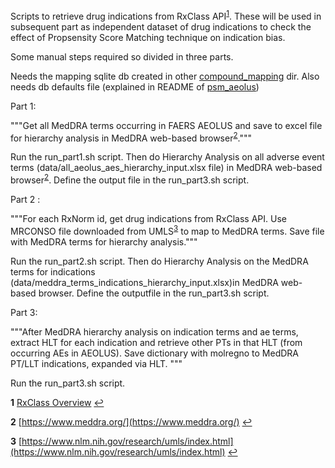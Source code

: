 Scripts to retrieve drug indications from RxClass API<sup id="a1">[1](#f1)</sup>. These will be used in subsequent part as independent dataset of drug indications to check the effect of Propsensity Score Matching technique on indication bias.

Some manual steps required so divided in three parts.

Needs the mapping sqlite db created in other [compound_mapping](../compound_mapping) dir.
Also needs db defaults file (explained in README of [psm_aeolus](../psm_aeolus))

Part 1:

"""Get all MedDRA terms occurring in FAERS AEOLUS and save to excel file for hierarchy analysis in MedDRA web-based browser<sup id="a2">[2](#f2)</sup>."""

Run the run_part1.sh script. Then do Hierarchy Analysis on all adverse event terms (data/all_aeolus_aes_hierarchy_input.xlsx file) in MedDRA web-based browser<sup id="a2">[2](#f2)</sup>. Define the output file in the run_part3.sh script.

Part 2 :

"""For each RxNorm id, get drug indications from RxClass API. Use MRCONSO file downloaded from UMLS<sup id="a3">[3](#f3)</sup> to map to MedDRA terms. Save file with MedDRA terms for hierarchy analysis."""

Run the run_part2.sh script. Then do Hierarchy Analysis on the MedDRA terms for indications (data/meddra_terms_indications_hierarchy_input.xlsx)in MedDRA web-based browser. Define the outputfile in the run_part3.sh script.

Part 3:

"""After MedDRA hierarchy analysis on indication terms and ae terms, extract HLT for each indication and retrieve other PTs in that HLT (from occurring AEs in AEOLUS). Save dictionary with molregno to MedDRA PT/LLT indications, expanded via HLT. """

Run the run_part3.sh script.

<b id="f1">1</b> [RxClass Overview](https://rxnav.nlm.nih.gov/RxClassIntro.html) [↩](#a1)  

<b id="f2">2</b> [https://www.meddra.org/](https://www.meddra.org/) [↩](#a2)  

<b id="f3">3</b> [https://www.nlm.nih.gov/research/umls/index.html](https://www.nlm.nih.gov/research/umls/index.html) [↩](#a3)  